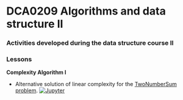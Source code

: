 # DCA0209 Algorithms and data structure II
### Activities developed during the data structure course II


### Lessons
**Complexity Algorithm I** 
  - Alternative solution of linear complexity for the [TwoNumberSum problem](https://github.com/VictorNGomes/DCA0209_Algorithms_and_data_structure_2/blob/main/Complexity%20Algorithm/README.md). [![Jupyter](https://img.shields.io/badge/-Notebook-191A1B?style=flat-square&logo=jupyter)](https://github.com/VictorNGomes/DCA0209_Algorithms_and_data_structure_2/blob/main/Complexity%20Algorithm/Algorithm_Complexity_Two_Number_Sumipynb.ipynb)
